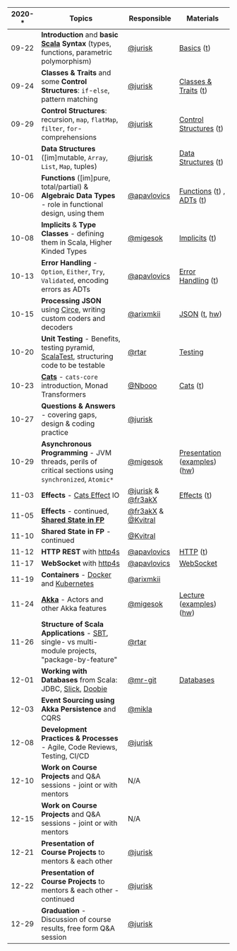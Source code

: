 | 2020-* | Topics                                                                                                                          | Responsible                                                                   | Materials                                                                                                                                                                                                                                                                                                                                  |
|--------|---------------------------------------------------------------------------------------------------------------------------------|-------------------------------------------------------------------------------|--------------------------------------------------------------------------------------------------------------------------------------------------------------------------------------------------------------------------------------------------------------------------------------------------------------------------------------------|
| 09-22  | **Introduction** and **basic [Scala](https://www.scala-lang.org/) Syntax** (types, functions, parametric polymorphism)          | [@jurisk](https://github.com/jurisk)                                          | [Basics](src/main/scala/com/evolutiongaming/bootcamp/basics/Basics.scala) ([t](src/test/scala/com/evolutiongaming/bootcamp/basics/BasicsSpec.scala))                                                                                                                                                                                       |
| 09-24  | **Classes & Traits** and some **Control Structures**: `if`-`else`, pattern matching                                             | [@jurisk](https://github.com/jurisk)                                          | [Classes & Traits](src/main/scala/com/evolutiongaming/bootcamp/basics/ClassesAndTraits.scala) ([t](src/test/scala/com/evolutiongaming/bootcamp/basics/ClassesAndTraitsSpec.scala))                                                                                                                                                         |
| 09-29  | **Control Structures**: recursion, `map`, `flatMap`, `filter`, `for`-comprehensions                                             | [@jurisk](https://github.com/jurisk)                                          | [Control Structures](src/main/scala/com/evolutiongaming/bootcamp/basics/ControlStructures.scala) ([t](src/test/scala/com/evolutiongaming/bootcamp/basics/ControlStructuresSpec.scala))                                                                                                                                                     |
| 10-01  | **Data Structures** ([im]mutable, `Array`, `List`, `Map`, tuples)                                                               | [@jurisk](https://github.com/jurisk)                                          | [Data Structures](src/main/scala/com/evolutiongaming/bootcamp/basics/DataStructures.scala) ([t](src/test/scala/com/evolutiongaming/bootcamp/basics/DataStructuresSpec.scala))                                                                                                                                                              |
| 10-06  | **Functions** ([im]pure, total/partial) & **Algebraic Data Types** - role in functional design, using them                      | [@apavlovics](https://github.com/apavlovics)                                  | [Functions](src/main/scala/com/evolutiongaming/bootcamp/functions/Functions.scala) ([t](src/test/scala/com/evolutiongaming/bootcamp/functions/FunctionsSpec.scala)) , [ADTs](src/main/scala/com/evolutiongaming/bootcamp/adt/AlgebraicDataTypes.scala) ([t](src/test/scala/com/evolutiongaming/bootcamp/adt/AlgebraicDataTypesSpec.scala)) |
| 10-08  | **Implicits** & **Type Classes** - defining them in Scala, Higher Kinded Types                                                  | [@migesok](https://github.com/migesok)                                        | [Implicits](src/main/scala/com/evolutiongaming/bootcamp/typeclass/Implicits.scala) ([t](src/test/scala/com/evolutiongaming/bootcamp/typeclass/ImplicitsSpec.scala))                                                                                                                                                                        |
| 10-13  | **Error Handling** - `Option`, `Either`, `Try`, `Validated`, encoding errors as ADTs                                            | [@apavlovics](https://github.com/apavlovics)                                  | [Error Handling](src/main/scala/com/evolutiongaming/bootcamp/error_handling/ErrorHandling.scala) ([t](src/test/scala/com/evolutiongaming/bootcamp/error_handling/ErrorHandlingSpec.scala))                                                                                                                                                 |
| 10-15  | **Processing JSON** using [Circe](https://circe.github.io/circe/), writing custom coders and decoders                           | [@arixmkii](https://github.com/arixmkii)                                      | [JSON](src/main/scala/com/evolutiongaming/bootcamp/json/CirceExercises.scala) ([t](src/test/scala/com/evolutiongaming/bootcamp/json/CirceExercisesSpec.scala), [hw](src/test/scala/com/evolutiongaming/bootcamp/json/HomeworkSpec.scala))                                                                                                  |
| 10-20  | **Unit Testing** - Benefits, testing pyramid, [ScalaTest](https://www.scalatest.org/), structuring code to be testable          | [@rtar](https://github.com/rtar)                                              | [Testing](src/test/scala/com/evolutiongaming/bootcamp/testing2)                                                                                                                                                                                                                                                                            |
| 10-23  | **[Cats](https://typelevel.org/cats/)** - `cats-core` introduction, Monad Transformers                                          | [@Nbooo](https://github.com/Nbooo)                                            | [Cats](https://github.com/evolution-gaming/scala-bootcamp/tree/master/src/main/scala/com/evolutiongaming/bootcamp/cats/v2) ([t](https://github.com/evolution-gaming/scala-bootcamp/tree/master/src/test/scala/com/evolutiongaming/bootcamp/cats/v2))                                                                                       |
| 10-27  | **Questions & Answers** - covering gaps, design & coding practice                                                               | [@jurisk](https://github.com/jurisk)                                          |                                                                                                                                                                                                                                                                                                                                            |
| 10-29  | **Asynchronous Programming** - JVM threads, perils of critical sections using `synchronized`, `Atomic*`                         | [@migesok](https://github.com/migesok)                                        | [Presentation](presentations/2020-q1-q2/Asynchronous%20programming.pdf) ([examples](src/main/scala/com/evolutiongaming/bootcamp/async/async.scala)) ([hw](src/main/scala/com/evolutiongaming/bootcamp/async/AsyncHomework.scala))                                                                                                          |
| 11-03  | **Effects** - [Cats Effect](https://typelevel.org/cats-effect/) IO                                                              | [@jurisk](https://github.com/jurisk) & [@fr3akX](https://github.com/fr3akX)   | [Effects](src/main/scala/com/evolutiongaming/bootcamp/effects) ([t](src/test/scala/com/evolutiongaming/bootcamp/effects/EffectsSpec.scala))                                                                                                                                                                                                |
| 11-05  | **Effects** - continued, **[Shared State in FP](https://typelevel.org/cats-effect/concurrency/basics.html)**                    | [@fr3akX](https://github.com/fr3akX) & [@Kvitral](https://github.com/Kvitral) |                                                                                                                                                                                                                                                                                                                                            |
| 11-10  | **Shared State in FP** - continued                                                                                              | [@Kvitral](https://github.com/Kvitral)                                        |                                                                                                                                                                                                                                                                                                                                            |
| 11-12  | **HTTP REST** with [http4s](https://http4s.org/)                                                                                | [@apavlovics](https://github.com/apavlovics)                                  | [HTTP](src/main/scala/com/evolutiongaming/bootcamp/http/Http.scala) ([t](src/test/scala/com/evolutiongaming/bootcamp/http/HttpSpec.scala))                                                                                                                                                                                                 |
| 11-17  | **WebSocket** with [http4s](https://http4s.org/)                                                                                | [@apavlovics](https://github.com/apavlovics)                                  | [WebSocket](src/main/scala/com/evolutiongaming/bootcamp/http/WebSocket.scala)                                                                                                                                                                                                                                                              |
| 11-19  | **Containers** - [Docker](https://www.docker.com/) and [Kubernetes](https://kubernetes.io/)                                     | [@arixmkii](https://github.com/arixmkii)                                      |                                                                                                                                                                                                                                                                                                                                            |
| 11-24  | **[Akka](https://akka.io/)** - Actors and other Akka features                                                                   | [@migesok](https://github.com/migesok)                                        | [Lecture](src/main/scala/com/evolutiongaming/bootcamp/akka/actors/Lecture.md) ([examples](src/main/scala/com/evolutiongaming/bootcamp/akka/actors)) ([hw](src/main/scala/com/evolutiongaming/bootcamp/akka/actors/Homework.md))                                                                                                            |
| 11-26  | **Structure of Scala Applications** - [SBT](https://www.scala-sbt.org/), single- vs multi-module projects, "package-by-feature" | [@rtar](https://github.com/rtar)                                              |                                                                                                                                                                                                                                                                                                                                            |
| 12-01  | **Working with Databases** from Scala: JDBC, [Slick](http://scala-slick.org/), [Doobie](https://tpolecat.github.io/doobie/)     | [@mr-git](https://github.com/mr-git)                                          | [Databases](src/main/scala/com/evolutiongaming/bootcamp/db/DoobieExercises.scala)                                                                                                                                                                                                                                                          |
| 12-03  | **Event Sourcing using Akka Persistence** and CQRS                                                                              | [@mikla](https://github.com/mikla)                                            |                                                                                                                                                                                                                                                                                                                                            |
| 12-08  | **Development Practices & Processes** - Agile, Code Reviews, Testing, CI/CD                                                     | [@jurisk](https://github.com/jurisk)                                          |                                                                                                                                                                                                                                                                                                                                            |
| 12-10  | **Work on Course Projects** and Q&A sessions - joint or with mentors                                                            | N/A                                                                           |                                                                                                                                                                                                                                                                                                                                            |
| 12-15  | **Work on Course Projects** and Q&A sessions - joint or with mentors                                                            | N/A                                                                           |                                                                                                                                                                                                                                                                                                                                            |
| 12-21  | **Presentation of Course Projects** to mentors & each other                                                                     | [@jurisk](https://github.com/jurisk)                                          |                                                                                                                                                                                                                                                                                                                                            |
| 12-22  | **Presentation of Course Projects** to mentors & each other - continued                                                         | [@jurisk](https://github.com/jurisk)                                          |                                                                                                                                                                                                                                                                                                                                            |
| 12-29  | **Graduation** - Discussion of course results, free form Q&A session                                                            | [@jurisk](https://github.com/jurisk)                                          |                                                                                                                                                                                                                                                                                                                                            |
